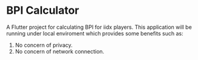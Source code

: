 # BPI Calculator

A Flutter project for calculating BPI for iidx players.
This application will be running under local enviroment which provides some benefits such as:
1. No concern of privacy.
2. No concern of network connection.
